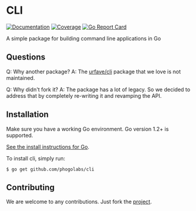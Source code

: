 # CLI

[![Documentation][godoc-img]][godoc-url]
[![Coverage][codecov-img]][codecov-url]
[![Go Report Card][report-img]][report-url]

A simple package for building command line applications in Go

## Questions

Q: Why another package?
A: The [urfave/cli](github.com/urfave/cli) package that we love is not maintained.

Q: Why didn't fork it?
A: The package has a lot of legacy. So we decided to address that by completely
re-writing it and revamping the API.

## Installation

Make sure you have a working Go environment. Go version 1.2+ is supported.

[See the install instructions for Go](http://golang.org/doc/install.html).

To install cli, simply run:
```
$ go get github.com/phogolabs/cli
```

## Contributing

We are welcome to any contributions. Just fork the
[project](https://github.com/phogolabs/cli).

[report-img]: https://goreportcard.com/badge/github.com/phogolabs/cli
[report-url]: https://goreportcard.com/report/github.com/phogolabs/cli
[codecov-url]: https://codecov.io/gh/phogolabs/cli
[codecov-img]: https://codecov.io/gh/phogolabs/cli/branch/master/graph/badge.svg
[godoc-url]: https://godoc.org/github.com/phogolabs/cli
[godoc-img]: https://godoc.org/github.com/phogolabs/cli?status.svg
[license-img]: https://img.shields.io/badge/license-MIT-blue.svg
[software-license-url]: LICENSE
